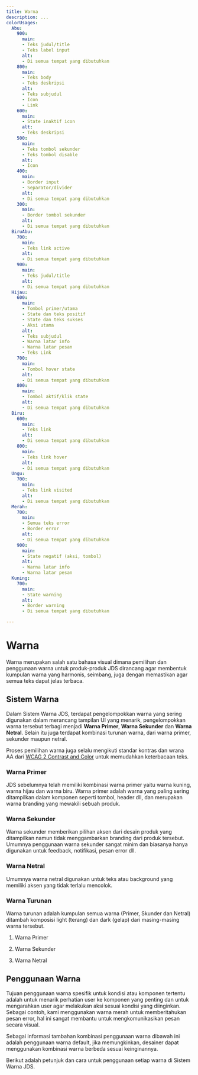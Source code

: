 ```yaml
---
title: Warna
description: ...
colorUsages:
  Abu:
    900:
      main:
      - Teks judul/title
      - Teks label input
      alt:
      - Di semua tempat yang dibutuhkan
    800:
      main:
      - Teks body
      - Teks deskripsi
      alt:
      - Teks subjudul
      - Icon
      - Link
    600:
      main:
      - State inaktif icon
      alt:
      - Teks deskripsi
    500:
      main:
      - Teks tombol sekunder
      - Teks tombol disable
      alt:
      - Icon
    400:
      main:
      - Border input
      - Separator/divider
      alt:
      - Di semua tempat yang dibutuhkan
    300:
      main:
      - Border tombol sekunder
      alt:
      - Di semua tempat yang dibutuhkan
  BiruAbu:
    700:
      main:
      - Teks link active
      alt:
      - Di semua tempat yang dibutuhkan 
    900:
      main:
      - Teks judul/title
      alt:
      - Di semua tempat yang dibutuhkan
  Hijau:
    600:
      main:
      - Tombol primer/utama
      - State dan teks positif
      - State dan teks sukses
      - Aksi utama
      alt:
      - Teks subjudul
      - Warna latar info
      - Warna latar pesan
      - Teks Link
    700:
      main:
      - Tombol hover state
      alt:
      - Di semua tempat yang dibutuhkan
    800:
      main:
      - Tombol aktif/klik state
      alt:
      - Di semua tempat yang dibutuhkan
  Biru:
    600:
      main:
      - Teks link
      alt:
      - Di semua tempat yang dibutuhkan
    800:
      main:
      - Teks link hover
      alt:
      - Di semua tempat yang dibutuhkan
  Ungu:
    700:
      main:
      - Teks link visited
      alt:
      - Di semua tempat yang dibutuhkan
  Merah:
    700:
      main:
      - Semua teks error
      - Border error
      alt:
      - Di semua tempat yang dibutuhkan
    900:
      main:
      - State negatif (aksi, tombol)
      alt:
      - Warna latar info
      - Warna latar pesan
  Kuning:
    700:
      main:
      - State warning
      alt:
      - Border warning
      - Di semua tempat yang dibutuhkan

---
```


# Warna

Warna merupakan salah satu bahasa visual dimana pemilihan dan penggunaan warna untuk produk-produk JDS dirancang agar membentuk kumpulan warna yang harmonis, seimbang, juga dengan memastikan agar semua teks dapat jelas terbaca.

<divider></divider>

## Sistem Warna

Dalam Sistem Warna JDS, terdapat pengelompokkan warna yang sering digunakan dalam merancang tampilan UI yang menarik, pengelompokkan warna tersebut terbagi menjadi **Warna Primer**, **Warna Sekunder** dan **Warna Netral**. Selain itu juga terdapat kombinasi turunan warna, dari warna primer, sekunder maupun netral.

Proses pemilihan warna juga selalu mengikuti standar kontras dan wrana AA dari [WCAG 2 Contrast and Color](https://) untuk memudahkan keterbacaan teks.

### Warna Primer

JDS sebelumnya telah memiliki kombinasi warna primer yaitu warna kuning, warna hijau dan warna biru. Warna primer adalah warna yang paling sering ditampilkan dalam komponen seperti tombol, header dll, dan merupakan warna branding yang mewakili sebuah produk.

<p>
  <jds-row>
    <jds-column col-lg="4/12">
      <jds-card flat block>
        <readability-test
          color-name="Kuning"
          variant="600">
        </readability-test>
      </jds-card>
    </jds-column>
    <jds-column col-lg="4/12">
      <jds-card flat block>
        <readability-test
          color-name="Hijau"
          variant="600">
        </readability-test>
      </jds-card>
    </jds-column>
    <jds-column col-lg="4/12">
      <jds-card flat block>
        <readability-test
          color-name="Biru"
          variant="600">
        </readability-test>
      </jds-card>
    </jds-column>
  </jds-row>
</p>

### Warna Sekunder

Warna sekunder memberikan pilihan aksen dari desain produk yang ditampilkan namun tidak menggambarkan branding dari produk tersebut. Umumnya penggunaan warna sekunder sangat minim dan biasanya hanya digunakan untuk feedback, notifikasi, pesan error dll.

<p>
  <jds-row>
    <jds-column col-lg="4/12">
      <jds-card flat block>
        <readability-test
          color-name="Pink"
          variant="400">
        </readability-test>
      </jds-card>
    </jds-column>
    <jds-column col-lg="4/12">
      <jds-card flat block>
        <readability-test
          color-name="Merah"
          variant="500">
        </readability-test>
      </jds-card>
    </jds-column>
    <jds-column col-lg="4/12">
      <jds-card flat block>
        <readability-test
          color-name="Ungu"
          variant="400">
        </readability-test>
      </jds-card>
    </jds-column>
  </jds-row>
</p>

### Warna Netral

Umumnya warna netral digunakan untuk teks atau background yang memiliki aksen yang tidak terlalu mencolok.

<p>
  <jds-row>
    <jds-column col-lg="4/12">
      <jds-card flat block>
        <readability-test
          color-name="Hitam"
          variant="default">
        </readability-test>
      </jds-card>
    </jds-column>
    <jds-column col-lg="4/12">
      <jds-card flat block>
        <readability-test
          color-name="Abu"
          variant="900">
        </readability-test>
      </jds-card>
    </jds-column>
    <jds-column col-lg="4/12">
      <jds-card flat block>
        <readability-test
          color-name="Putih"
          variant="default">
        </readability-test>
      </jds-card>
    </jds-column>
  </jds-row>
</p>

<p>
  <jds-row>
    <jds-column col-lg="4/12">
      <jds-card flat block>
        <readability-test
          color-name="BiruAbu"
          variant="900">
        </readability-test>
      </jds-card>
    </jds-column>
    <jds-column col-lg="4/12"></jds-column>
    <jds-column col-lg="4/12"></jds-column>
  </jds-row>
</p>


### Warna Turunan

Warna turunan adalah kumpulan semua warna (Primer, Skunder dan Netral) ditambah komposisi light (terang) dan dark (gelap) dari masing-masing warna tersebut. 

1. Warna Primer

<p>
  <jds-row align="center">
    <jds-column col-lg="4/12">
      <jds-card flat block>
        <readability-test
          color-name="Kuning"
          variant="600">
        </readability-test>
      </jds-card>
    </jds-column>
    <jds-column col-lg="8/12">
      <color-palette
        color-name="Kuning">
      </color-palette>
    </jds-column>
  </jds-row>

  <jds-row align="center">
    <jds-column col-lg="4/12">
      <jds-card flat block>
        <readability-test
          color-name="Hijau"
          variant="600">
        </readability-test>
      </jds-card>
    </jds-column>
    <jds-column col-lg="8/12">
      <color-palette
        color-name="Hijau">
      </color-palette>
    </jds-column>
  </jds-row>

  <jds-row align="center">
    <jds-column col-lg="4/12">
      <jds-card flat block>
        <readability-test
          color-name="Biru"
          variant="600">
        </readability-test>
      </jds-card>
    </jds-column>
    <jds-column col-lg="8/12">
      <color-palette
        color-name="Biru">
      </color-palette>
    </jds-column>
  </jds-row>
</p>

2. Warna Sekunder

<p>
  <jds-row align="center">
    <jds-column col-lg="4/12">
      <jds-card flat block>
        <readability-test
          color-name="Pink"
          variant="400">
        </readability-test>
      </jds-card>
    </jds-column>
    <jds-column col-lg="8/12">
      <color-palette
        color-name="Pink">
      </color-palette>
    </jds-column>
  </jds-row>

  <jds-row align="center">
    <jds-column col-lg="4/12">
      <jds-card flat block>
        <readability-test
          color-name="Merah"
          variant="500">
        </readability-test>
      </jds-card>
    </jds-column>
    <jds-column col-lg="8/12">
      <color-palette
        color-name="Merah">
      </color-palette>
    </jds-column>
  </jds-row>

  <jds-row align="center">
    <jds-column col-lg="4/12">
      <jds-card flat block>
        <readability-test
          color-name="Ungu"
          variant="400">
        </readability-test>
      </jds-card>
    </jds-column>
    <jds-column col-lg="8/12">
      <color-palette
        color-name="Ungu">
      </color-palette>
    </jds-column>
  </jds-row>
</p>

3. Warna Netral

<p>
  <jds-row align="center">
    <jds-column col-lg="4/12">
      <jds-card flat block>
        <readability-test
          color-name="Abu"
          variant="900">
        </readability-test>
      </jds-card>
    </jds-column>
    <jds-column col-lg="8/12">
      <color-palette
        color-name="Abu">
      </color-palette>
    </jds-column>
  </jds-row>
  <jds-row align="center">
    <jds-column col-lg="4/12">
      <jds-card flat block>
        <readability-test
          color-name="BiruAbu"
          variant="900">
        </readability-test>
      </jds-card>
    </jds-column>
    <jds-column col-lg="8/12">
      <color-palette
        color-name="BiruAbu">
      </color-palette>
    </jds-column>
  </jds-row>
</p>

## Penggunaan Warna
Tujuan penggunaan warna spesifik untuk kondisi atau komponen tertentu adalah untuk menarik perhatian user ke komponen yang penting dan untuk mengarahkan user agar melakukan aksi sesuai kondisi yang diinginkan. Sebagai contoh, kami menggunakan warna merah untuk memberitahukan pesan error, hal ini sangat membantu untuk mengkomunikasikan pesan secara visual.

Sebagai informasi tambahan kombinasi penggunaan warna dibawah ini adalah penggunaan warna default, jika memungkinkan, desainer dapat menggunakan kombinasi warna berbeda sesuai keinginannya.

Berikut adalah petunjuk dan cara untuk penggunaan setiap warna di Sistem Warna JDS. 

<p>
  <boxed-example>
    <template #title>
      Daftar penggunaan warna default pada desain UI Produk JDS
    </template>
    <template #subtitle>
      Klik pada kode hexa untuk mengcopy kode warnanya.
    </template>
    <table-of-usages :usages="colorUsages">
    </table-of-usages>
  </boxed-example>
</p>
